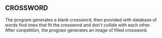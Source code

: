 ## CROSSWORD
The program generates a blank crossword, then provided with database of words find ones that fit the crossword and don't collide with each other. After conpetition, the program generates an image of filled crossword.